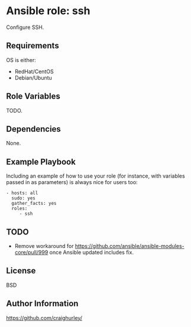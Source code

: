 Ansible role: ssh
=================

Configure SSH.

Requirements
------------

OS is either:
- RedHat/CentOS
- Debian/Ubuntu

Role Variables
--------------

TODO.

Dependencies
------------

None.

Example Playbook
----------------

Including an example of how to use your role (for instance, with variables passed in as parameters) is always nice for users too:

    - hosts: all
      sudo: yes
      gather_facts: yes
      roles:
         - ssh

TODO
----

- Remove workaround for https://github.com/ansible/ansible-modules-core/pull/999 once Ansible updated includes fix.

License
-------

BSD

Author Information
------------------

https://github.com/craighurley/
